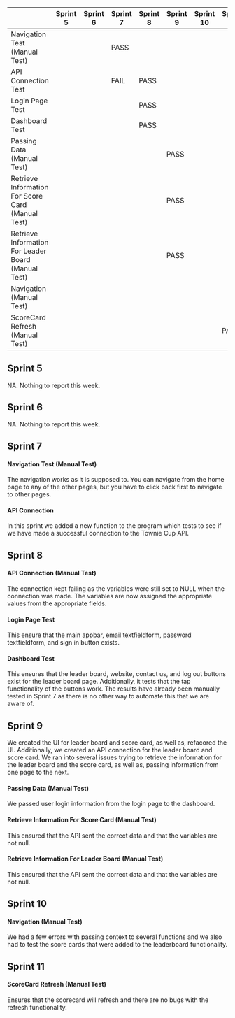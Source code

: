 |                                                     | Sprint 5 | Sprint 6 | Sprint 7 | Sprint 8 | Sprint 9 | Sprint 10 | Sprint 11 |
| --------------------------------------------------- | -------- | -------- | -------- | -------- | -------- | --------- | --------- |
| Navigation Test (Manual Test)                       |          |          | PASS     |          |          |           |           |
| API Connection Test                                 |          |          | FAIL     | PASS     |          |           |           |
| Login Page Test                                     |          |          |          | PASS     |          |           |           |
| Dashboard Test                                      |          |          |          | PASS     |          |           |           |
| Passing Data (Manual Test)                          |          |          |          |          | PASS     |           |           |
| Retrieve Information For Score Card (Manual Test)   |          |          |          |          | PASS     |           |           |
| Retrieve Information For Leader Board (Manual Test) |          |          |          |          | PASS     |           |           |
| Navigation (Manual Test)                            |          |          |          |          |          |           |           |
| ScoreCard Refresh (Manual Test)                     |          |          |          |          |          |           | PASS      |



## Sprint 5

NA. Nothing to report this week.




## Sprint 6
NA. Nothing to report this week.



## Sprint 7

#### Navigation Test (Manual Test)

The navigation works as it is supposed to. You can navigate from the home page to any of the other pages, but you have to click back first to navigate to other pages.

#### API Connection

In this sprint we added a new function to the program which tests to see if we have made a successful connection to the Townie Cup API.



## Sprint 8

#### API Connection (Manual Test)

The connection kept failing as the variables were still set to NULL when the connection was made. The variables are now assigned the appropriate values from the appropriate fields.



#### Login Page Test

This ensure that the main appbar, email textfieldform, password textfieldform, and sign in button exists.



#### Dashboard Test

This ensures that the leader board, website, contact us, and log out buttons exist for the leader board page. Additionally, it tests that the tap functionality of the buttons work. The results have already been manually tested in Sprint 7 as there is no other way to automate this that we are aware of.



## Sprint 9

We created the UI for leader board and score card, as well as, refacored the UI. Additionally, we created an API connection for the leader board and score card. We ran into several issues trying to retrieve the information for the leader board and the score card, as well as, passing information from one page to the next.



#### Passing Data (Manual Test)

We passed user login information from the login page to the dashboard.



#### Retrieve Information For Score Card (Manual Test)

This ensured that the API sent the correct data and that the variables are not null.



#### Retrieve Information For Leader Board (Manual Test)

This ensured that the API sent the correct data and that the variables are not null.



## Sprint 10

#### Navigation (Manual Test)

We had a few errors with passing context to several functions and we also had to test the score cards that were added to the leaderboard functionality.





## Sprint 11

#### ScoreCard Refresh (Manual Test)

Ensures that the scorecard will refresh and there are no bugs with the refresh functionality.